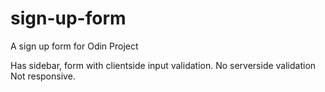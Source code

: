 # sign-up-form
A sign up form for Odin Project

Has sidebar, form with clientside input validation. No serverside validation
Not responsive.
